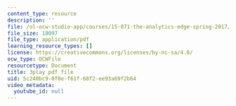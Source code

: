 ```yaml
---
content_type: resource
description: ''
file: /ol-ocw-studio-app/courses/15-071-the-analytics-edge-spring-2017/5c240bc90f8ef61f68f2ee93a69f2b64_iR1nRg-jm1o.pdf
file_size: 18097
file_type: application/pdf
learning_resource_types: []
license: https://creativecommons.org/licenses/by-nc-sa/4.0/
ocw_type: OCWFile
resourcetype: Document
title: 3play pdf file
uid: 5c240bc9-0f8e-f61f-68f2-ee93a69f2b64
video_metadata:
  youtube_id: null
---
```

